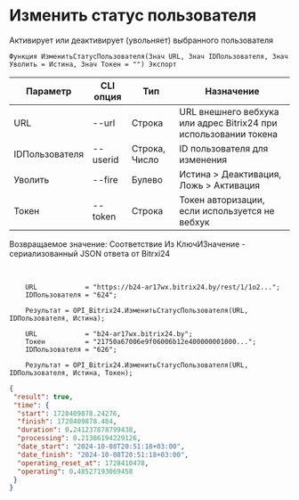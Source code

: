 ﻿---
sidebar_position: 5
---

# Изменить статус пользователя
 Активирует или деактивирует (увольняет) выбранного пользователя



`Функция ИзменитьСтатусПользователя(Знач URL, Знач IDПользователя, Знач Уволить = Истина, Знач Токен = "") Экспорт`

  | Параметр | CLI опция | Тип | Назначение |
  |-|-|-|-|
  | URL | --url | Строка | URL внешнего вебхука или адрес Bitrix24 при использовании токена |
  | IDПользователя | --userid | Строка, Число | ID пользователя для изменения |
  | Уволить | --fire | Булево | Истина > Деактивация, Ложь > Активация |
  | Токен | --token | Строка | Токен авторизации, если используется не вебхук |

  
  Возвращаемое значение:   Соответствие Из КлючИЗначение - сериализованный JSON ответа от Bitrxi24

<br/>




```bsl title="Пример кода"
    URL            = "https://b24-ar17wx.bitrix24.by/rest/1/1o2...";
    IDПользователя = "624";

    Результат = OPI_Bitrix24.ИзменитьСтатусПользователя(URL, IDПользователя, Истина);

    URL            = "b24-ar17wx.bitrix24.by";
    Токен          = "21750a67006e9f06006b12e400000001000...";
    IDПользователя = "626";

    Результат = OPI_Bitrix24.ИзменитьСтатусПользователя(URL, IDПользователя, Истина, Токен);
```
    



```json title="Результат"
{
 "result": true,
 "time": {
  "start": 1728409878.24276,
  "finish": 1728409878.484,
  "duration": 0.241237878799438,
  "processing": 0.21386194229126,
  "date_start": "2024-10-08T20:51:18+03:00",
  "date_finish": "2024-10-08T20:51:18+03:00",
  "operating_reset_at": 1728410478,
  "operating": 0.48527193069458
 }
}
```
